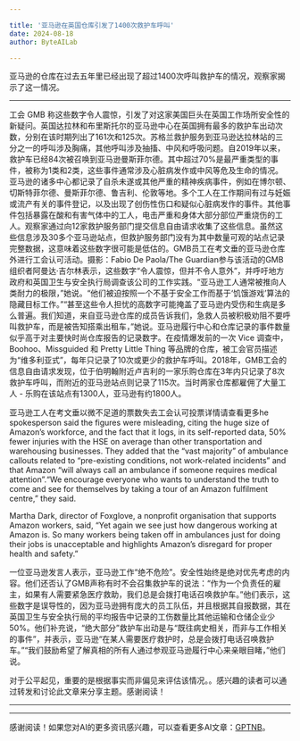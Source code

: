 ```yaml
---

title: '亚马逊在英国仓库引发了1400次救护车呼叫'
date: 2024-08-18
author: ByteAILab

---
```


亚马逊的仓库在过去五年里已经出现了超过1400次呼叫救护车的情况，观察家揭示了这一情况。

---
工会 GMB 称这些数字令人震惊，引发了对这家美国巨头在英国工作场所安全性的新疑问。英国达拉林和布里斯托尔的亚马逊中心在英国拥有最多的救护车出动次数，分别在该时期列出了161次和125次。苏格兰救护服务到亚马逊达拉林站的三分之一的呼叫涉及胸痛，其他呼叫涉及抽搐、中风和呼吸问题。自2019年以来，救护车已经84次被召唤到亚马逊曼斯菲尔德。其中超过70%是最严重类型的事件，被称为1类和2类，这些事件通常涉及心脏病发作或中风等危及生命的情况。亚马逊的诸多中心都记录了自杀未遂或其他严重的精神疾病事件，例如在博尔顿、切斯特菲尔德、曼斯菲尔德、鲁吉利、伦敦等地。多个工人在工作期间有过与妊娠或流产有关的事件登记，以及出现了创伤性伤口和疑似心脏病发作的事件。其他事件包括暴露在酸和有害气体中的工人，电击严重和身体大部分部位严重烧伤的工人。观察家通过向12家救护服务部门提交信息自由请求收集了这些信息。虽然这些信息涉及30多个亚马逊站点，但救护服务部门没有为其中数量可观的站点记录完整数据，这意味着这些数字很可能是低估的。GMB员工在考文垂的亚马逊仓库外进行工会认可活动。摄影：Fabio De Paola/The Guardian参与该活动的GMB组织者阿曼达·吉尔林表示，这些数字“令人震惊，但并不令人意外”，并呼吁地方政府和英国卫生与安全执行局调查该公司的工作实践。“亚马逊工人通常被推向人类耐力的极限，”她说。“他们被迫按照一个不基于安全工作而基于‘饥饿游戏’算法的隐藏目标工作。”“甚至这些令人担忧的高数字可能掩盖了亚马逊内受伤和生病是多么普遍。我们知道，来自亚马逊仓库的成员告诉我们，急救人员被积极劝阻不要呼叫救护车，而是被告知搭乘出租车，”她说。亚马逊履行中心和仓库记录的事件数量似乎高于对主要快时尚仓库报告的记录数字。在疫情爆发前的一次 Vice 调查中，Boohoo、Missguided 和 Pretty Little Thing 等品牌的仓库，被工会官员描述为“维多利亚式”，每年只记录了10次或更少的救护车呼叫。2018年，GMB工会的信息自由请求发现，位于伯明翰附近卢吉利的一家乐购仓库在3年内只记录了8次救护车呼叫，而附近的亚马逊站点则记录了115次。当时两家仓库都雇佣了大量工人 - 乐购在该站点有1300人，亚马逊有约1800人。

亚马逊工人在考文垂以微不足道的票数失去工会认可投票详情请查看更多he spokesperson said the figures were misleading, citing the huge size of Amazon’s workforce, and the fact that it logs, in its self-reported data, 50% fewer injuries with the HSE on average than other transportation and warehousing businesses. They added that the “vast majority” of ambulance callouts related to “pre-existing conditions, not work-related incidents” and that Amazon “will always call an ambulance if someone requires medical attention”.“We encourage everyone who wants to understand the truth to come and see for themselves by taking a tour of an Amazon fulfilment centre,” they said.

Martha Dark, director of Foxglove, a nonprofit organisation that supports Amazon workers, said, “Yet again we see just how dangerous working at Amazon is. So many workers being taken off in ambulances just for doing their jobs is unacceptable and highlights Amazon’s disregard for proper health and safety.”

一位亚马逊发言人表示，亚马逊工作“绝不危险”。安全性始终是绝对优先考虑的内容。他们还否认了GMB声称有时不会召集救护车的说法：“作为一个负责任的雇主，如果有人需要紧急医疗救助，我们总是会拨打电话召唤救护车。”他们表示，这些数字是误导性的，因为亚马逊拥有庞大的员工队伍，并且根据其自报数据，其在英国卫生与安全执行局的平均报告中记录的工伤数量比其他运输和仓储企业少50%。他们补充说，“绝大部分”救护车出动是与“既往病史相关，而非与工作相关的事件”，并表示，亚马逊“在某人需要医疗救护时，总是会拨打电话召唤救护车。”“我们鼓励希望了解真相的所有人通过参观亚马逊履行中心来亲眼目睹，”他们说。

对于公平起见，重要的是根据事实而非偏见来评估该情况。。感兴趣的读者可以通过转发和讨论此文章来分享主题。感谢阅读！

---
---
感谢阅读！如果您对AI的更多资讯感兴趣，可以查看更多AI文章：[GPTNB](https://gptnb.com)。